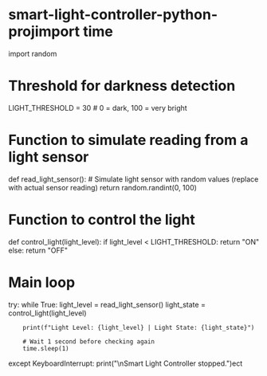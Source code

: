 # smart-light-controller-python-projimport time
import random

# Threshold for darkness detection
LIGHT_THRESHOLD = 30  # 0 = dark, 100 = very bright

# Function to simulate reading from a light sensor
def read_light_sensor():
    # Simulate light sensor with random values (replace with actual sensor reading)
    return random.randint(0, 100)

# Function to control the light
def control_light(light_level):
    if light_level < LIGHT_THRESHOLD:
        return "ON"
    else:
        return "OFF"

# Main loop
try:
    while True:
        light_level = read_light_sensor()
        light_state = control_light(light_level)

        print(f"Light Level: {light_level} | Light State: {light_state}")

        # Wait 1 second before checking again
        time.sleep(1)

except KeyboardInterrupt:
    print("\nSmart Light Controller stopped.")ect